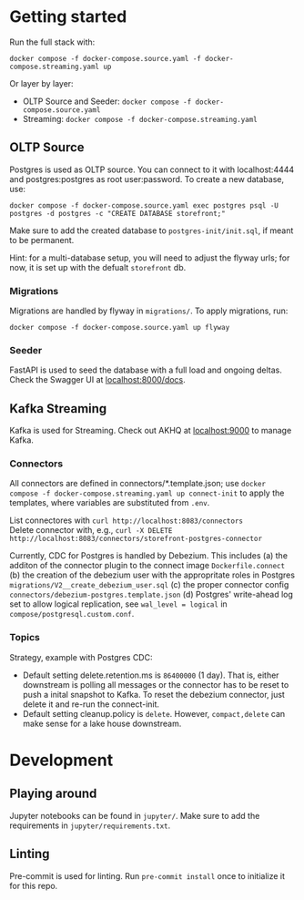 # Getting started

Run the full stack with:

`docker compose -f docker-compose.source.yaml -f docker-compose.streaming.yaml up`

Or layer by layer:

- OLTP Source and Seeder: `docker compose -f docker-compose.source.yaml`
- Streaming: `docker compose -f docker-compose.streaming.yaml`

## OLTP Source

Postgres is used as OLTP source. You can connect to it with localhost:4444 and postgres:postgres as root user:password. To create a new database, use:

`docker compose -f docker-compose.source.yaml exec postgres psql -U postgres -d postgres -c "CREATE DATABASE storefront;"`

Make sure to add the created database to `postgres-init/init.sql`, if meant to be permanent.

Hint: for a multi-database setup, you will need to adjust the flyway urls; for now, it is set up with the defualt `storefront` db.

### Migrations

Migrations are handled by flyway in `migrations/`. To apply migrations, run:

`docker compose -f docker-compose.source.yaml up flyway`

### Seeder

FastAPI is used to seed the database with a full load and ongoing deltas. Check the Swagger UI at [localhost:8000/docs](http://localhost:8000/docs).

## Kafka Streaming

Kafka is used for Streaming. Check out AKHQ at [localhost:9000](http://localhost:9000) to manage Kafka.

### Connectors

All connectors are defined in connectors/\*.template.json; use `docker compose -f docker-compose.streaming.yaml up connect-init` to apply the templates, where variables are substituted from `.env`.

List connectores with `curl http://localhost:8083/connectors` \
Delete connector with, e.g., `curl -X DELETE http://localhost:8083/connectors/storefront-postgres-connector`

Currently, CDC for Postgres is handled by Debezium. This includes (a) the additon of the connector plugin to the connect image `Dockerfile.connect` (b) the creation of the debezium user with the appropritate roles in Postgres `migrations/V2__create_debezium_user.sql` (c) the proper connector config `connectors/debezium-postgres.template.json` (d) Postgres' write-ahead log set to allow logical replication, see `wal_level = logical` in `compose/postgresql.custom.conf`.

### Topics

Strategy, example with Postgres CDC:

- Default setting delete.retention.ms is `86400000` (1 day). That is, either downstream is polling all messages or the connector has to be reset to push a inital snapshot to Kafka. To reset the debezium connector, just delete it and re-run the connect-init.
- Default setting cleanup.policy is `delete`. However, `compact,delete` can make sense for a lake house downstream.

# Development

## Playing around

Jupyter notebooks can be found in `jupyter/`. Make sure to add the requirements in `jupyter/requirements.txt`.

## Linting

Pre-commit is used for linting. Run `pre-commit install` once to initialize it for this repo.
